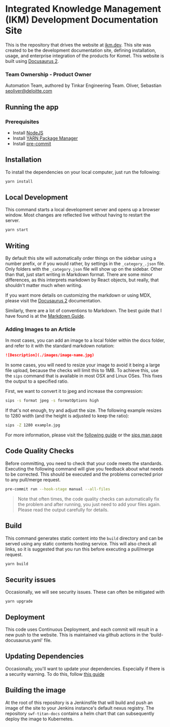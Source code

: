 # Integrated Knowledge Management (IKM) Development Documentation Site

This is the repository that drives the website at [ikm.dev](https://www.ikm.dev). This site was created to 
be the development documentation site, defining installation, usage, and enterprise integration of the products
for Komet.  This website is built using [Docusaurus 2](https://docusaurus.io/).

### Team Ownership - Product Owner
Automation Team, authored by Tinkar Engineering Team.
Oliver, Sebastian <seoliver@deloitte.com>

## Running the app

### Prerequisites

* Install [NodeJS](https://nodejs.org)
* Install [YARN Package Manager](https://yarnpkg.com/getting-started/install)
* Install [pre-commit](https://pre-commit.com/#install)

## Installation

To install the dependencies on your local computer, just run the following:

```bash
yarn install
```

## Local Development

This command starts a local development server and opens up a browser window. Most changes are reflected live without
having to restart the server.

```bash
yarn start
```

## Writing

By default this site will automatically order things on the sidebar using a number prefix, or if you would
rather, by settings in the `_category_.json` file.  Only folders with the `_category.json` file will show up
on the sidebar. Other than that, just start writing in Markdown format. There are some minor differences,
as this interprets markdown by React objects, but really, that shouldn't matter much when writing.

If you want more details on customizing the markdown or using MDX, please visit
the [Docusaurus 2](https://docusaurus.io/) documentation.

Similarly, there are a lot of conventions to Markdown.  The best guide that I have found is at the
[Markdown Guide](https://www.markdownguide.org).

### Adding Images to an Article

In most cases, you can add an image to a local folder within the docs folder, and refer to it with the standard
markdown notation:

```markdown
![Description](./images/image-name.jpg)
```

In some cases, you will need to resize your image to avoid it being a large file upload, because the checks will
limit this to 1MB. To achieve this, use the `sips` command that is available in most OSX and Linux OSes.  This
fixes the output to a specified ratio.

First, we want to convert it to jpeg and increase the compression:

```bash
sips -s format jpeg -s formatOptions high
```

If that's not enough, try and adjust the size.  The following example resizes to 1280 width (and the height is
adjusted to keep the ratio):

```bash
sips -Z 1280 example.jpg
```

For more information, please visit the [following guide][1] or the [sips man page][2]

## Code Quality Checks

Before committing, you need to check that your code meets the standards. Executing the following command will
give you feedback about what needs to be corrected.  This should be executed and the problems corrected prior to any
pull/merge request.

```bash
pre-commit run --hook-stage manual --all-files
```

> Note that often times, the code quality checks can automatically fix the problem and after running, you just need
> to add your files again.  Please read the output carefully for details.

## Build

This command generates static content into the `build` directory and can be served using any static contents hosting
service.  This will also check all links, so it is suggested that you run this before executing a pull/merge request.

```bash
yarn build
```

## Security issues

Occasionally, we will see security issues.  These can often be mitigated with

```shell
yarn upgrade
```

## Deployment

This code uses Continuous Deployment, and each commit will result in a new push to the website.  This is maintained via
github actions in the 'build-docusaurus.yaml' file.

## Updating Dependencies

Occasionally, you'll want to update your dependencies.  Especially if there is a security warning.  To do this, follow
[this guide][3]

## Building the image

At the root of this repository is a Jenkinsfile that will build and push an image of the site to
your Jenkins instance's default nexus registry. The repository `swf-titan-docs` contains a helm chart
that can subsequently deploy the image to Kubernetes.

[1]: <https://medium.com/shell-life/convert-images-for-web-using-the-sips-command-line-on-macosx-656c502a67a6>
[2]: <https://ss64.com/osx/sips.html>
[3]: <https://www.mend.io/free-developer-tools/blog/yarn-update/>
